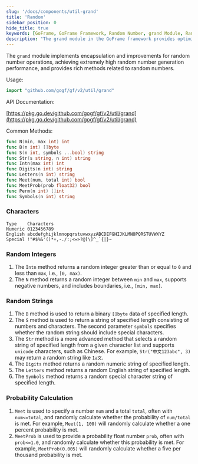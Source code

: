 ```yaml
---
slug: '/docs/components/util-grand'
title: 'Random'
sidebar_position: 0
hide_title: true
keywords: [GoFrame, GoFrame Framework, Random Number, grand Module, Random Generation, Performance Optimization, API Documentation, Character List, Probability Calculation, Random String]
description: "The grand module in the GoFrame framework provides optimized encapsulation for random number operations, offering high performance and versatile random generation methods, including integers, strings, and probability calculations. With practical methods like Intn and Str, you can easily generate various types of random data to meet different development needs."
---
```


The `grand` module implements encapsulation and improvements for random number operations, achieving extremely high random number generation performance, and provides rich methods related to random numbers.

Usage:

```go
import "github.com/gogf/gf/v2/util/grand"
```

API Documentation:

[https://pkg.go.dev/github.com/gogf/gf/v2/util/grand](https://pkg.go.dev/github.com/gogf/gf/v2/util/grand)

Common Methods:

```go
func N(min, max int) int
func B(n int) []byte
func S(n int, symbols ...bool) string
func Str(s string, n int) string
func Intn(max int) int
func Digits(n int) string
func Letters(n int) string
func Meet(num, total int) bool
func MeetProb(prob float32) bool
func Perm(n int) []int
func Symbols(n int) string
```

### Characters

```text
Type    Characters
Numeric 0123456789
English abcdefghijklmnopqrstuvwxyzABCDEFGHIJKLMNOPQRSTUVWXYZ
Special !"#$%&'()*+,-./:;<=>?@[\]^_`{|}~
```

### Random Integers

1. The `Intn` method returns a random integer greater than or equal to `0` and less than `max`, i.e., `[0, max)`.
2. The `N` method returns a random integer between `min` and `max`, supports negative numbers, and includes boundaries, i.e., `[min, max]`.

### Random Strings

1. The `B` method is used to return a binary `[]byte` data of specified length.
2. The `S` method is used to return a string of specified length consisting of numbers and characters. The second parameter `symbols` specifies whether the random string should include special characters.
3. The `Str` method is a more advanced method that selects a random string of specified length from a given character list and supports `unicode` characters, such as Chinese. For example, `Str("中文123abc", 3)` may return a random string like `1a文`.
4. The `Digits` method returns a random numeric string of specified length.
5. The `Letters` method returns a random English string of specified length.
6. The `Symbols` method returns a random special character string of specified length.

### Probability Calculation

1. `Meet` is used to specify a number `num` and a total `total`, often with `num<=total`, and randomly calculate whether the probability of `num/total` is met. For example, `Meet(1, 100)` will randomly calculate whether a one percent probability is met.
2. `MeetProb` is used to provide a probability float number `prob`, often with `prob<=1.0`, and randomly calculate whether this probability is met. For example, `MeetProb(0.005)` will randomly calculate whether a five per thousand probability is met.